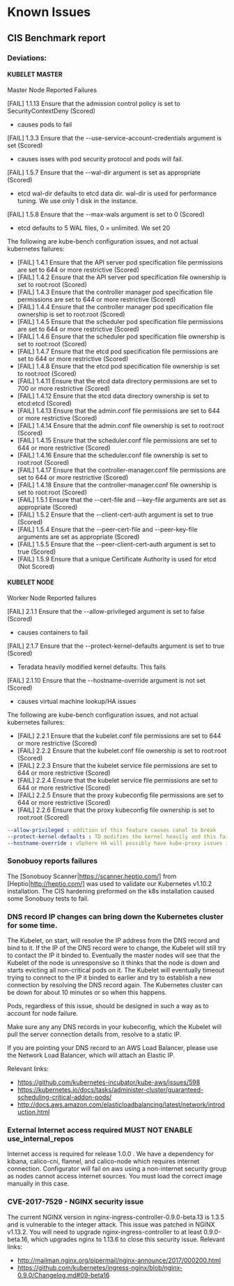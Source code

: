 
# Known Issues

## CIS Benchmark report
### Deviations:

#### KUBELET MASTER
Master Node Reported Failures  

[FAIL] 1.1.13 Ensure that the admission control policy is set to SecurityContextDeny (Scored)  
  * causes pods to fail  

[FAIL] 1.3.3 Ensure that the --use-service-account-credentials argument is set (Scored)  
  * causes isses with pod security protocol and pods will fail.  

[FAIL] 1.5.7 Ensure that the --wal-dir argument is set as appropriate (Scored)  
  * etcd wal-dir defaults to etcd data dir. wal-dir is used for performance tuning. We use only 1 disk in the instance.  

[FAIL] 1.5.8 Ensure that the --max-wals argument is set to 0 (Scored)  
  * etcd defaults to 5 WAL files, 0 = unlimited. We set 20   
    
The following are kube-bench configuration issues, and not actual kubernetes failures:  
  * [FAIL] 1.4.1 Ensure that the API server pod specification file permissions are set to 644 or more restrictive (Scored)
  * [FAIL] 1.4.2 Ensure that the API server pod specification file ownership is set to root:root (Scored)  
  * [FAIL] 1.4.3 Ensure that the controller manager pod specification file permissions are set to 644 or more restrictive (Scored)   
  * [FAIL] 1.4.4 Ensure that the controller manager pod specification file ownership is set to root:root (Scored)  
  * [FAIL] 1.4.5 Ensure that the scheduler pod specification file permissions are set to 644 or more restrictive (Scored) 
  * [FAIL] 1.4.6 Ensure that the scheduler pod specification file ownership is set to root:root (Scored)  
  * [FAIL] 1.4.7 Ensure that the etcd pod specification file permissions are set to 644 or more restrictive (Scored)  
  * [FAIL] 1.4.8 Ensure that the etcd pod specification file ownership is set to root:root (Scored)  
  * [FAIL] 1.4.11 Ensure that the etcd data directory permissions are set to 700 or more restrictive (Scored)  
  * [FAIL] 1.4.12 Ensure that the etcd data directory ownership is set to etcd:etcd (Scored)  
  * [FAIL] 1.4.13 Ensure that the admin.conf file permissions are set to 644 or more restrictive (Scored)  
  * [FAIL] 1.4.14 Ensure that the admin.conf file ownership is set to root:root (Scored)  
  * [FAIL] 1.4.15 Ensure that the scheduler.conf file permissions are set to 644 or more restrictive (Scored)  
  * [FAIL] 1.4.16 Ensure that the scheduler.conf file ownership is set to root:root (Scored)  
  * [FAIL] 1.4.17 Ensure that the controller-manager.conf file permissions are set to 644 or more restrictive (Scored)  
  * [FAIL] 1.4.18 Ensure that the controller-manager.conf file ownership is set to root:root (Scored)  
  * [FAIL] 1.5.1 Ensure that the --cert-file and --key-file arguments are set as appropriate (Scored) 
  * [FAIL] 1.5.2 Ensure that the --client-cert-auth argument is set to true (Scored)  
  * [FAIL] 1.5.4 Ensure that the --peer-cert-file and --peer-key-file arguments are set as appropriate (Scored)  
  * [FAIL] 1.5.5 Ensure that the --peer-client-cert-auth argument is set to true (Scored)  
  * [FAIL] 1.5.9 Ensure that a unique Certificate Authority is used for etcd (Not Scored)   

#### KUBELET NODE
Worker Node Reported failures

[FAIL] 2.1.1 Ensure that the --allow-privileged argument is set to false (Scored)   
   * causes containers to fail  
   
[FAIL] 2.1.7 Ensure that the --protect-kernel-defaults argument is set to true (Scored)  
  * Teradata heavily modified kernel defaults. This fails
    
[FAIL] 2.1.10 Ensure that the --hostname-override argument is not set (Scored)  
  * causes virtual machine lookup/HA issues
  
The following are kube-bench configuration issues, and not actual kubernetes failures:  
  * [FAIL] 2.2.1 Ensure that the kubelet.conf file permissions are set to 644 or more restrictive (Scored)  
  * [FAIL] 2.2.2 Ensure that the kubelet.conf file ownership is set to root:root (Scored)  
  * [FAIL] 2.2.3 Ensure that the kubelet service file permissions are set to 644 or more restrictive (Scored)  
  * [FAIL] 2.2.4 Ensure that the kubelet service file permissions are set to 644 or more restrictive (Scored)  
  * [FAIL] 2.2.5 Ensure that the proxy kubeconfig file permissions are set to 644 or more restrictive (Scored)  
  * [FAIL] 2.2.6 Ensure that the proxy kubeconfig file ownership is set to root:root (Scored)  
```yaml
--allow-privileged : addition of this feature causes canal to break
--protect-kernel-defaults : TD modifies the kernel heavily and this fails
--hostname-override : vSphere HA will possibly have kube-proxy issues if this option is not set
```

### Sonobuoy reports failures
The [Sonobuoy Scanner|https://scanner.heptio.com/] from [Heptio|http://heptio.com/] was used to validate our Kubernetes v1.10.2 installation.  The CIS hardening preformed on the k8s installation caused some Sonobuoy tests to fail.

### DNS record IP changes can bring down the Kubernetes cluster for some time.
The Kubelet, on start, will resolve the IP address from the DNS record and bind to it.
If the IP of the DNS record were to change, the Kubelet will still try to contact the IP it binded to.
Eventually the master nodes will see that the Kubelet of the node is unresponsive so it thinks that the node is down and starts evicting all non-critical pods on it.
The Kubelet will eventually timeout trying to connect to the IP it binded to earlier and try to establish a new connection by resolving the DNS record again.
The Kubernetes cluster can be down for about 10 minutes or so when this happens.

Pods, regardless of this issue, should be designed in such a way as to account for node failure.

Make sure any any DNS records in your kubeconfig, which the Kubelet will pull the server connection details from, resolve to a static IP.

If you are pointing your DNS record to an AWS Load Balancer, please use the Network Load Balancer, which will attach an Elastic IP.

Relevant links:
* https://github.com/kubernetes-incubator/kube-aws/issues/598
* https://kubernetes.io/docs/tasks/administer-cluster/guaranteed-scheduling-critical-addon-pods/
* http://docs.aws.amazon.com/elasticloadbalancing/latest/network/introduction.html

### External Internet access required **MUST NOT ENABLE use_internal_repos**
Internet access is required for release 1.0.0 .  We have a dependency for kibana, calico-cni, flannel, and calico-node which requires internet connection.  Configurator will fail on aws using a non-internet security group as nodes cannot access internet sources.  You must load the correct image manually in this case.

### CVE-2017-7529 - NGINX security issue
The current NGINX version in nginx-ingress-controller-0.9.0-beta.13 is 1.3.5 and is vulnerable to the integer attack.  This issue was patched in NGINX v1.13.2. You will need to upgrade nginx-ingress-controller to at least 0.9.0-beta.16, which upgrades nginx to 1.13.6 to close this security issue.
Relevant links:
* http://mailman.nginx.org/pipermail/nginx-announce/2017/000200.html
* https://github.com/kubernetes/ingress-nginx/blob/nginx-0.9.0/Changelog.md#09-beta16

